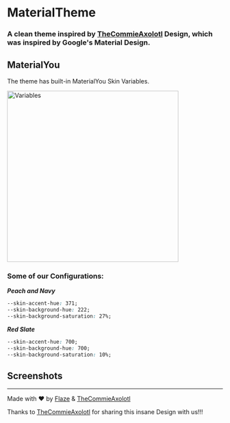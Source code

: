 # MaterialTheme
### A clean theme inspired by [TheCommieAxolotl](https://github.com/TheCommieAxolotl) Design, which was inspired by Google's Material Design.

## MaterialYou
The theme has built-in MaterialYou Skin Variables.

<img width="400" alt="Variables" src="https://github.com/TheCommieAxolotl/BetterDiscord-Stuff/raw/main/MaterialDesign/assets/variables1.png">

### Some of our Configurations:
***Peach and Navy***
```css
--skin-accent-hue: 371;
--skin-background-hue: 222;
--skin-background-saturation: 27%;  
```

***Red Slate***
```css
--skin-accent-hue: 700;
--skin-background-hue: 700;
--skin-background-saturation: 10%;
```

## Screenshots

---

Made with ❤️ by [Flaze](https://github.com/FlazeIGuess) & [TheCommieAxolotl](https://github.com/TheCommieAxolotl)

Thanks to [TheCommieAxolotl](https://github.com/TheCommieAxolotl) for sharing this insane Design with us!!!
